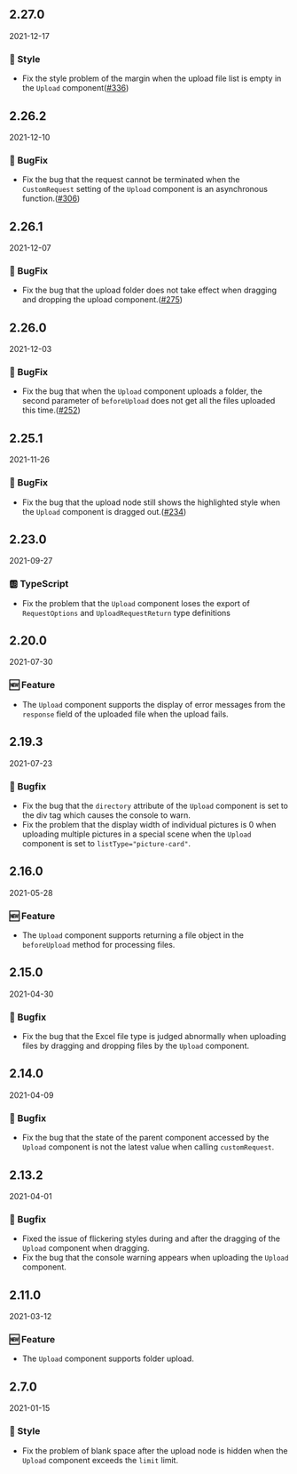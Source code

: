 ## 2.27.0

2021-12-17

### 💅 Style

- Fix the style problem of the margin when the upload file list is empty in the `Upload` component([#336](https://github.com/arco-design/arco-design/pull/336))

## 2.26.2

2021-12-10

### 🐛 BugFix

- Fix the bug that the request cannot be terminated when the `CustomRequest` setting of the `Upload` component is an asynchronous function.([#306](https://github.com/arco-design/arco-design/pull/306))

## 2.26.1

2021-12-07

### 🐛 BugFix

- Fix the bug that the upload folder does not take effect when dragging and dropping the upload component.([#275](https://github.com/arco-design/arco-design/pull/275))

## 2.26.0

2021-12-03

### 🐛 BugFix

- Fix the bug that when the `Upload` component uploads a folder, the second parameter of `beforeUpload` does not get all the files uploaded this time.([#252](https://github.com/arco-design/arco-design/pull/252))

## 2.25.1

2021-11-26

### 🐛 BugFix

- Fix the bug that the upload node still shows the highlighted style when the `Upload` component is dragged out.([#234](https://github.com/arco-design/arco-design/pull/234))

## 2.23.0

2021-09-27

### 🆎 TypeScript

- Fix the problem that the `Upload` component loses the export of `RequestOptions` and `UploadRequestReturn` type definitions

## 2.20.0

2021-07-30

### 🆕 Feature

- The `Upload` component supports the display of error messages from the `response` field of the uploaded file when the upload fails.

## 2.19.3

2021-07-23

### 🐛 Bugfix

- Fix the bug that the `directory` attribute of the `Upload` component is set to the div tag which causes the console to warn.
- Fix the problem that the display width of individual pictures is 0 when uploading multiple pictures in a special scene when the `Upload` component is set to `listType="picture-card"`.

## 2.16.0

2021-05-28

### 🆕 Feature

- The `Upload` component supports returning a file object in the `beforeUpload` method for processing files.

## 2.15.0

2021-04-30

### 🐛 Bugfix

- Fix the bug that the Excel file type is judged abnormally when uploading files by dragging and dropping files by the `Upload` component.

## 2.14.0

2021-04-09

### 🐛 Bugfix

- Fix the bug that the state of the parent component accessed by the `Upload` component is not the latest value when calling `customRequest`.

## 2.13.2

2021-04-01

### 🐛 Bugfix

- Fixed the issue of flickering styles during and after the dragging of the `Upload` component when dragging.
- Fix the bug that the console warning appears when uploading the `Upload` component.

## 2.11.0

2021-03-12

### 🆕 Feature

- The `Upload` component supports folder upload.

## 2.7.0

2021-01-15

### 💅 Style

- Fix the problem of blank space after the upload node is hidden when the `Upload` component exceeds the `limit` limit.

